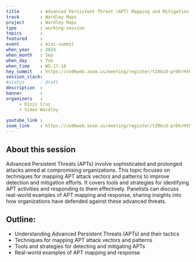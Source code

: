 ```yaml
---
title        : Advanced Persistent Threat (APT) Mapping and Mitigation
track        : Wardley Maps
project      : Wardley Maps
type         : working-session
topics       :
featured     :
event        : mini-summit
when_year    : 2024
when_month   : Sep
when_day     : Tue
when_time    : WS-17-18
hey_summit   : https://us06web.zoom.us/meeting/register/tZ0kcO-prDkrHtMADgBDDdMS8TepiCCExM7p
session_slack:
#status      : draft
description  :
banner       : 
organizers   :
     - Dinis Cruz
     - Simon Wardley
     
youtube_link : 
zoom_link    : https://us06web.zoom.us/meeting/register/tZ0kcO-prDkrHtMADgBDDdMS8TepiCCExM7p
---
```


## About this session
Advanced Persistent Threats (APTs) involve sophisticated and prolonged attacks aimed at compromising organizations. This topic focuses on techniques for mapping APT attack vectors and patterns to improve detection and mitigation efforts. It covers tools and strategies for identifying APT activities and responding to them effectively. Panelists can discuss real-world examples of APT mapping and response, sharing insights into how organizations have defended against these advanced threats.

## Outline:
- Understanding Advanced Persistent Threats (APTs) and their tactics
- Techniques for mapping APT attack vectors and patterns
- Tools and strategies for detecting and mitigating APTs
- Real-world examples of APT mapping and response
